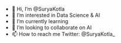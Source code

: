 - 👋 Hi, I’m @SuryaKotla
- 👀 I’m interested in Data Science & AI
- 🌱 I’m currently learning
- 💞️ I’m looking to collaborate on AI
- 📫 How to reach me Twitter: @SuryaKotla_

<!---
SuryaKotla/SuryaKotla is a ✨ special ✨ repository because its `README.md` (this file) appears on your GitHub profile.
You can click the Preview link to take a look at your changes.
--->

